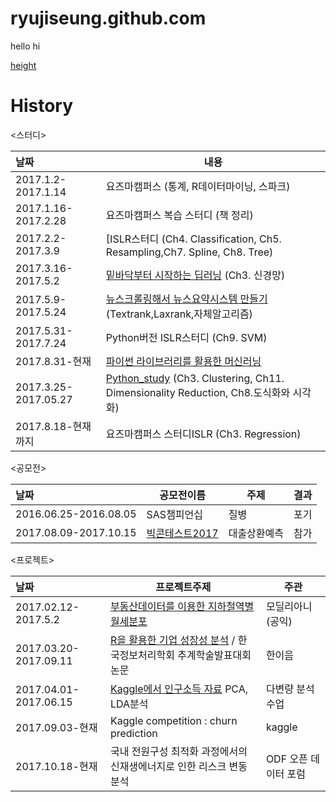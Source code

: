 # ryujiseung.github.com

hello hi

[height](https://ryujiseung.github.io/height.html)


# History


<스터디>

| 날짜                   | 내용                                       |
| :------------------- | ---------------------------------------- |
| 2017.1.2-2017.1.14   | 요즈마캠퍼스 (통계, R데이터마이닝, 스파크)                |
| 2017.1.16-2017.2.28  | 요즈마캠퍼스 복습 스터디 (책 정리)                     |
| 2017.2.2-2017.3.9    | [ISLR스터디 (Ch4. Classification, Ch5. Resampling,Ch7. Spline, Ch8. Tree) |
| 2017.3.16-2017.5.2   | [밑바닥부터 시작하는 딥러닝](https://github.com/RyuJiseung/Deep_learning) (Ch3. 신경망) |
| 2017.5.9-2017.5.24   | [뉴스크롤링해서 뉴스요약시스템 만들기](https://github.com/RyuJiseung/NewsCrawling) (Textrank,Laxrank,자체알고리즘) |
| 2017.5.31-2017.7.24  | Python버전 ISLR스터디 (Ch9. SVM)              |
| 2017.8.31-현재         | [파이썬 라이브러리를 활용한 머신러닝](https://github.com/RyuJiseung/Machine-Learning-with-Python) |
| 2017.3.25-2017.05.27 | [Python_study](https://github.com/RyuJiseung/Python_Study_2016) (Ch3. Clustering, Ch11. Dimensionality Reduction, Ch8.도식화와 시각화) |
| 2017.8.18-현재까지       | 요즈마캠퍼스 스터디ISLR (Ch3. Regression)         |


<공모전>

| 날짜                    | 공모전이름                                    | 주제     | 결과   |
| :--------------------- | ---------------------------------------- | ------ | ---- |
| 2016.06.25-2016.08.05 | SAS챔피언십                                  | 질병     | 포기   |
| 2017.08.09-2017.10.15 | [빅콘테스트2017](https://github.com/RyuJiseung/BigCon2017) | 대출상환예측 | 참가   |


<프로젝트>

| 날짜                    | 프로젝트주제                                   | 주관            |
| :-------------------- | ---------------------------------------- | ------------- |
| 2017.02.12-2017.5.2   | [부동산데이터를 이용한 지하철역별 월세분포](https://github.com/RyuJiseung/Distribution-of-monthly-rent-by-subway-station) | 모딜리아니(공익)     |
| 2017.03.20-2017.09.11 | [R을 활용한 기업 성장성 분석](https://github.com/RyuJiseung/Analysis_StockPrice_UpDown) / 한국정보처리학회 추계학술발표대회 논문 | 한이음           |
| 2017.04.01-2017.06.15 | [Kaggle에서 인구소득 자료](https://github.com/RyuJiseung/Kaggle-Income_data) PCA, LDA분석 | 다변량 분석 수업     |
| 2017.09.03-현재         | Kaggle competition : churn prediction    | kaggle        |
| 2017.10.18-현재         | 국내 전원구성 최적화 과정에서의 신재생에너지로 인한 리스크 변동분석    | ODF 오픈 데이터 포럼 |

